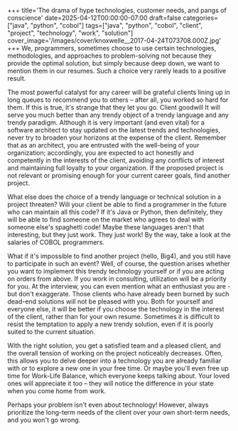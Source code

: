 +++
title='The drama of hype technologies, customer needs, and pangs of conscience'
date=2025-04-12T00:00:00-07:00
draft=false
categories=["java", "python", "cobol"]
tags=["java", "python", "cobol", "client", "project", "technology", "work", "solution"]
cover_image='/images/cover/knoxwelle__2017-04-24T073708.000Z.jpg'
+++
We, programmers, sometimes choose to use certain technologies, methodologies, and approaches to problem-solving not because they provide the optimal solution, but simply because deep down, we want to mention them in our resumes. Such a choice very rarely leads to a positive result.

The most powerful catalyst for any career will be grateful clients lining up in long queues to recommend you to others – after all, you worked so hard for them. If this is true, it's strange that they let you go. Client goodwill
It will serve you much better than any trendy object of a trendy language and any trendy paradigm. Although it is very important (and even vital) for a software architect to stay updated on the latest trends and technologies, never try to broaden your horizons at the expense of the client. Remember that as an architect, you are entrusted with the well-being of your organization; accordingly, you are expected to act honestly and competently in the interests of the client, avoiding any conflicts of interest and maintaining full loyalty to your organization. If the proposed project is not relevant or promising enough for your current career goals, find another project.

What else does the choice of a trendy language or technical solution in a project threaten? Will your client be able to find a programmer in the future who can maintain all this code? If it's Java or Python, then definitely, they will be able to find someone on the market who agrees to deal with someone else's spaghetti code! Maybe these languages aren't that interesting, but they just work. They just work! By the way, take a look at the salaries of COBOL programmers.

What if it's impossible to find another project (hello, Big4), and you still have to participate in such an event? Well, of course, the question arises whether you want to implement this trendy technology yourself or if you are acting on orders from above. If you work in consulting, utilization will be a priority for you. At the interview, you can even mention what an enthusiast you are - but don't exaggerate. Those clients who have already been burned by such dead-end solutions will not be pleased with you. Both for yourself and everyone else, it will be better if you choose the technology in the interest of the client, rather than for your own resume. Sometimes it is difficult to resist the temptation to apply a new trendy solution, even if it is poorly suited to the current situation.

With the right solution, you get a satisfied team and a pleased client, and the overall tension of working on the project noticeably decreases. Often, this allows you to delve deeper into a technology you are already familiar with or to explore a new one in your free time. Or maybe you'll even free up time for Work-Life Balance, which everyone keeps talking about. Your loved ones will appreciate it too – they will notice the difference in your state when you come home from work.

Perhaps your problem isn't even about technology! However, always prioritize the long-term needs of the client over your own short-term needs, and you won't go wrong.
